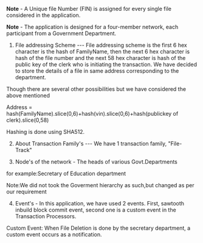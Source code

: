 


**Note** - A Unique file  Number (FIN) is assigned for every single file considered in the application.

**Note** - The application is designed for a four-member network, each participant from a Government Department.

1. File addressing Scheme --- File addressing scheme is the first 6 hex character is the hash of FamilyName, then the next 6 hex character is hash of the file number and the next 58 hex character is hash of the public key of the clerk who is initiating the transaction.
We have decided to store the details of a file in same address corresponding to the department. 

Though there are several other possibilities but we have considered the above mentioned

Address = hash(FamilyName).slice(0,6)+hash(vin).slice(0,6)+hash(publickey of clerk).slice(0,58)

Hashing is done using SHA512.


2. About Transaction Family's --- We have 1 transaction family, "File-Track" 

3. Node's of the network - The heads of various Govt.Departments

for example:Secretary of Education department

Note:We did not took the Goverment hierarchy as such,but changed as per our requirement


4. Event's - In this application, we have used 2 events. First, sawtooth inbuild block commit event, second one is a custom event in the Transaction Processors.

Custom Event:
When File Deletion is done  by the secretary department, a custom event occurs as a notification.



